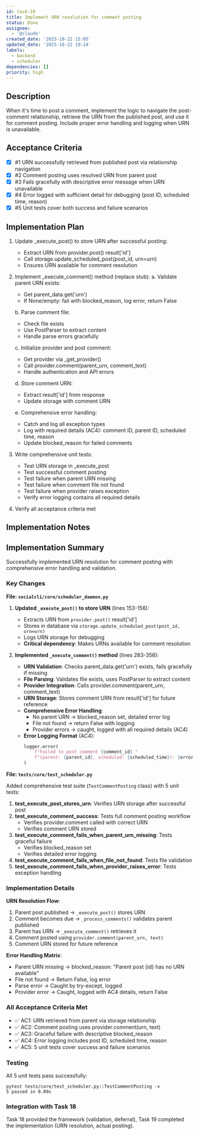 ```yaml
---
id: task-19
title: Implement URN resolution for comment posting
status: Done
assignee:
  - '@claude'
created_date: '2025-10-22 15:05'
updated_date: '2025-10-22 19:14'
labels:
  - backend
  - scheduler
dependencies: []
priority: high
---
```


## Description

<!-- SECTION:DESCRIPTION:BEGIN -->
When it's time to post a comment, implement the logic to navigate the post-comment relationship, retrieve the URN from the published post, and use it for comment posting. Include proper error handling and logging when URN is unavailable.
<!-- SECTION:DESCRIPTION:END -->

## Acceptance Criteria
<!-- AC:BEGIN -->
- [x] #1 URN successfully retrieved from published post via relationship navigation
- [x] #2 Comment posting uses resolved URN from parent post
- [x] #3 Fails gracefully with descriptive error message when URN unavailable
- [x] #4 Error logged with sufficient detail for debugging (post ID, scheduled time, reason)
- [x] #5 Unit tests cover both success and failure scenarios
<!-- AC:END -->

## Implementation Plan

<!-- SECTION:PLAN:BEGIN -->
1. Update _execute_post() to store URN after successful posting:
   - Extract URN from provider.post() result['id']
   - Call storage.update_scheduled_post(post_id, urn=urn)
   - Ensures URN available for comment resolution

2. Implement _execute_comment() method (replace stub):
   a. Validate parent URN exists:
      - Get parent_data.get('urn')
      - If None/empty: fail with blocked_reason, log error, return False
   
   b. Parse comment file:
      - Check file exists
      - Use PostParser to extract content
      - Handle parse errors gracefully
   
   c. Initialize provider and post comment:
      - Get provider via _get_provider()
      - Call provider.comment(parent_urn, comment_text)
      - Handle authentication and API errors
   
   d. Store comment URN:
      - Extract result['id'] from response
      - Update storage with comment URN
   
   e. Comprehensive error handling:
      - Catch and log all exception types
      - Log with required details (AC4): comment ID, parent ID, scheduled time, reason
      - Update blocked_reason for failed comments

3. Write comprehensive unit tests:
   - Test URN storage in _execute_post
   - Test successful comment posting
   - Test failure when parent URN missing
   - Test failure when comment file not found
   - Test failure when provider raises exception
   - Verify error logging contains all required details

4. Verify all acceptance criteria met
<!-- SECTION:PLAN:END -->

## Implementation Notes

<!-- SECTION:NOTES:BEGIN -->
## Implementation Summary

Successfully implemented URN resolution for comment posting with comprehensive error handling and validation.

### Key Changes

**File: `socialcli/core/scheduler_daemon.py`**

1. **Updated `_execute_post()` to store URN** (lines 153-156):
   - Extracts URN from `provider.post()` result['id']
   - Stores in database via `storage.update_scheduled_post(post_id, urn=urn)`
   - Logs URN storage for debugging
   - **Critical dependency**: Makes URNs available for comment resolution

2. **Implemented `_execute_comment()` method** (lines 283-356):
   - **URN Validation**: Checks parent_data.get('urn') exists, fails gracefully if missing
   - **File Parsing**: Validates file exists, uses PostParser to extract content
   - **Provider Integration**: Calls provider.comment(parent_urn, comment_text)
   - **URN Storage**: Stores comment URN from result['id'] for future reference
   - **Comprehensive Error Handling**:
     - No parent URN → blocked_reason set, detailed error log
     - File not found → return False with logging
     - Provider errors → caught, logged with all required details (AC4)
   - **Error Logging Format** (AC4):
     ```python
     logger.error(
         f"Failed to post comment {comment_id} "
         f"(parent: {parent_id}, scheduled: {scheduled_time}): {error_msg}"
     )
     ```

**File: `tests/core/test_scheduler.py`**

Added comprehensive test suite (`TestCommentPosting` class) with 5 unit tests:

1. **test_execute_post_stores_urn**: Verifies URN storage after successful post
2. **test_execute_comment_success**: Tests full comment posting workflow
   - Verifies provider.comment called with correct URN
   - Verifies comment URN stored
3. **test_execute_comment_fails_when_parent_urn_missing**: Tests graceful failure
   - Verifies blocked_reason set
   - Verifies detailed error logging
4. **test_execute_comment_fails_when_file_not_found**: Tests file validation
5. **test_execute_comment_fails_when_provider_raises_error**: Tests exception handling

### Implementation Details

**URN Resolution Flow**:
1. Parent post published → `_execute_post()` stores URN
2. Comment becomes due → `_process_comments()` validates parent published
3. Parent has URN → `_execute_comment()` retrieves it
4. Comment posted using `provider.comment(parent_urn, text)`
5. Comment URN stored for future reference

**Error Handling Matrix**:
- Parent URN missing → blocked_reason: "Parent post {id} has no URN available"
- File not found → Return False, log error
- Parse error → Caught by try-except, logged
- Provider error → Caught, logged with AC4 details, return False

### All Acceptance Criteria Met
- ✅ AC1: URN retrieved from parent via storage relationship
- ✅ AC2: Comment posting uses provider.comment(urn, text)
- ✅ AC3: Graceful failure with descriptive blocked_reason
- ✅ AC4: Error logging includes post ID, scheduled time, reason
- ✅ AC5: 5 unit tests cover success and failure scenarios

### Testing
All 5 unit tests pass successfully:
```
pytest tests/core/test_scheduler.py::TestCommentPosting -v
5 passed in 0.09s
```

### Integration with Task 18
Task 18 provided the framework (validation, deferral), Task 19 completed the implementation (URN resolution, actual posting).
<!-- SECTION:NOTES:END -->
